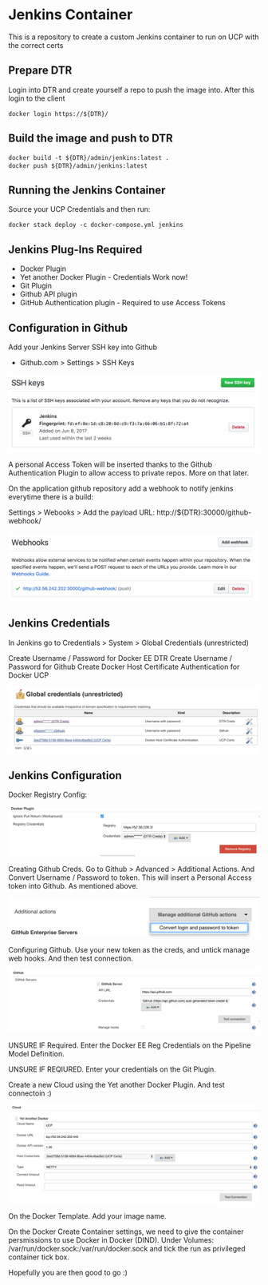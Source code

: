 # Jenkins Container
This is a repository to create a custom Jenkins container to run on UCP with the correct certs

## Prepare DTR
Login into DTR and create yourself a repo to push the image into. After this login to the client

```
docker login https://${DTR}/
```

## Build the image and push to DTR

```
docker build -t ${DTR}/admin/jenkins:latest .
docker push ${DTR}/admin/jenkins:latest
```
## Running the Jenkins Container

Source your UCP Credentials and then run:

```
docker stack deploy -c docker-compose.yml jenkins
```

## Jenkins Plug-Ins Required

- Docker Plugin
- Yet another Docker Plugin - Credentials Work now!
- Git Plugin
- Github API plugin
- GitHub Authentication plugin - Required to use Access Tokens

## Configuration in Github

Add your Jenkins Server SSH key into Github

- Github.com > Settings > SSH Keys

![Alt text](/images/githubsshkey.png?raw=true "Jenkins SSH Key")

A personal Access Token will be inserted thanks to the Github Authentication Plugin to allow access to private repos. More on that later.

On the application github repository add a webhook to notify jenkins everytime there is a build:

Settings > Webooks > Add the payload URL: http://${DTR}:30000/github-webhook/

![Alt text](/images/githubwebhook.png?raw=true "Github Webhook")

## Jenkins Credentials

In Jenkins go to Credentials > System > Global Credentials (unrestricted)

Create Username / Password for Docker EE DTR
Create Username / Password for Github
Create Docker Host Certificate Authentication for Docker UCP

![Alt text](/images/jenkinscreds.png?raw=true "Jenkins Credentials")

## Jenkins Configuration

Docker Registry Config: 

![Alt text](/images/Registry.png?raw=true "Jenkins - Registry Config")

Creating Github Creds. Go to Github > Advanced > Additional Actions. And Convert Username / Password to token. This will insert a Personal Access token into Github. As mentioned above. 

![Alt text](/images/GithubCreds.png?raw=true "Github Token Creation")

Configuring Github. Use your new token as the creds, and untick manage web hooks. And then test connection.

![Alt text](/images/GithubConnection.png?raw=true "Github Connection")

UNSURE IF Required. Enter the Docker EE Reg Credentials on the Pipeline Model Definition.

UNSURE IF REQIURED. Enter your credentials on the Git Plugin.

Create a new Cloud using the Yet another Docker Plugin. And test connectoin :)

![Alt text](/images/NewCloudConfig.png?raw=true "New Cloud Config")

On the Docker Template. Add your image name. 

On the Docker Create Container settings, we need to give the container persmissions to use Docker in Docker (DIND).
Under Volumes: /var/run/docker.sock:/var/run/docker.sock and tick the run as privileged container tick box.

Hopefully you are then good to go :)






